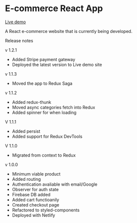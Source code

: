 # E-commerce React App

[Live demo](https://glistening-sable-7915f7.netlify.app/)

A React e-commerce website that is currently being developed.

Release notes

v 1.2.1

- Added Stripe payment gateway
- Deployed the latest version to Live demo site

v 1.1.3

- Moved the app to Redux Saga

v 1.1.2

- Added redux-thunk
- Moved async categories fetch into Redux
- Added spinner for when loading

V 1.1.1

- Added persist
- Added support for Redux DevTools

V 1.1.0

- Migrated from context to Redux

v 1.0.0

- Minimum viable product
- Added routing
- Authentication avaliable with email/Google
- Observer for auth state
- Firebase DB added
- Added cart functioanily
- Created checkout page
- Refactored to styled-components
- Deployed with Netlify
